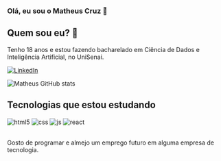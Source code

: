 ### Olá, eu sou o Matheus Cruz 👋

## Quem sou eu? 💭
Tenho 18 anos e estou fazendo bacharelado em Ciência de Dados e Inteligência Artificial, no UniSenai.

[![LinkedIn](https://img.shields.io/badge/LinkedIn-0077B5?style=for-the-badge&logo=linkedin&logoColor=white)](https://www.linkedin.com/in/matheus-cruz-12ab9a248/)

![Matheus GitHub stats](https://github-readme-stats.vercel.app/api?username=Matheus-S-Cruz&show_icons=true&theme=radical)

## Tecnologias que estou estudando
<div style="display: inline_block">
  <img align="center" alt="html5" src="https://img.shields.io/badge/HTML5-E34F26?style=for-the-badge&logo=html5&logoColor=white" />
  <img align="center" alt="css" src="https://img.shields.io/badge/CSS3-1572B6?style=for-the-badge&logo=css3&logoColor=white" />
  <img align="center" alt="js" src="https://img.shields.io/badge/JavaScript-F7DF1E?style=for-the-badge&logo=javascript&logoColor=black" />
  <img align="center" alt="react" src="https://img.shields.io/badge/React-20232A?style=for-the-badge&logo=react&logoColor=61DAFB" />
</div><br/>

Gosto de programar e almejo um emprego futuro em alguma empresa de tecnologia.
